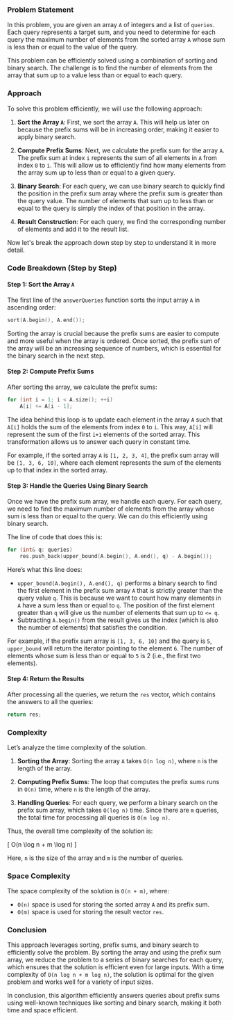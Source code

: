 ### Problem Statement

In this problem, you are given an array `A` of integers and a list of `queries`. Each query represents a target sum, and you need to determine for each query the maximum number of elements from the sorted array `A` whose sum is less than or equal to the value of the query.

This problem can be efficiently solved using a combination of sorting and binary search. The challenge is to find the number of elements from the array that sum up to a value less than or equal to each query.

### Approach

To solve this problem efficiently, we will use the following approach:

1. **Sort the Array `A`**: First, we sort the array `A`. This will help us later on because the prefix sums will be in increasing order, making it easier to apply binary search.

2. **Compute Prefix Sums**: Next, we calculate the prefix sum for the array `A`. The prefix sum at index `i` represents the sum of all elements in `A` from index `0` to `i`. This will allow us to efficiently find how many elements from the array sum up to less than or equal to a given query.

3. **Binary Search**: For each query, we can use binary search to quickly find the position in the prefix sum array where the prefix sum is greater than the query value. The number of elements that sum up to less than or equal to the query is simply the index of that position in the array.

4. **Result Construction**: For each query, we find the corresponding number of elements and add it to the result list.

Now let's break the approach down step by step to understand it in more detail.

### Code Breakdown (Step by Step)

#### Step 1: Sort the Array `A`
The first line of the `answerQueries` function sorts the input array `A` in ascending order:

```cpp
sort(A.begin(), A.end());
```

Sorting the array is crucial because the prefix sums are easier to compute and more useful when the array is ordered. Once sorted, the prefix sum of the array will be an increasing sequence of numbers, which is essential for the binary search in the next step.

#### Step 2: Compute Prefix Sums
After sorting the array, we calculate the prefix sums:

```cpp
for (int i = 1; i < A.size(); ++i)
    A[i] += A[i - 1];
```

The idea behind this loop is to update each element in the array `A` such that `A[i]` holds the sum of the elements from index `0` to `i`. This way, `A[i]` will represent the sum of the first `i+1` elements of the sorted array. This transformation allows us to answer each query in constant time.

For example, if the sorted array `A` is `[1, 2, 3, 4]`, the prefix sum array will be `[1, 3, 6, 10]`, where each element represents the sum of the elements up to that index in the sorted array.

#### Step 3: Handle the Queries Using Binary Search
Once we have the prefix sum array, we handle each query. For each query, we need to find the maximum number of elements from the array whose sum is less than or equal to the query. We can do this efficiently using binary search.

The line of code that does this is:

```cpp
for (int& q: queries)
    res.push_back(upper_bound(A.begin(), A.end(), q) - A.begin());
```

Here’s what this line does:
- `upper_bound(A.begin(), A.end(), q)` performs a binary search to find the first element in the prefix sum array `A` that is strictly greater than the query value `q`. This is because we want to count how many elements in `A` have a sum less than or equal to `q`. The position of the first element greater than `q` will give us the number of elements that sum up to `<= q`.
- Subtracting `A.begin()` from the result gives us the index (which is also the number of elements) that satisfies the condition.

For example, if the prefix sum array is `[1, 3, 6, 10]` and the query is `5`, `upper_bound` will return the iterator pointing to the element `6`. The number of elements whose sum is less than or equal to `5` is 2 (i.e., the first two elements).

#### Step 4: Return the Results
After processing all the queries, we return the `res` vector, which contains the answers to all the queries:

```cpp
return res;
```

### Complexity

Let’s analyze the time complexity of the solution.

1. **Sorting the Array**: Sorting the array `A` takes `O(n log n)`, where `n` is the length of the array.

2. **Computing Prefix Sums**: The loop that computes the prefix sums runs in `O(n)` time, where `n` is the length of the array.

3. **Handling Queries**: For each query, we perform a binary search on the prefix sum array, which takes `O(log n)` time. Since there are `m` queries, the total time for processing all queries is `O(m log n)`.

Thus, the overall time complexity of the solution is:

\[
O(n \log n + m \log n)
\]

Here, `n` is the size of the array and `m` is the number of queries.

### Space Complexity

The space complexity of the solution is `O(n + m)`, where:
- `O(n)` space is used for storing the sorted array `A` and its prefix sum.
- `O(m)` space is used for storing the result vector `res`.

### Conclusion

This approach leverages sorting, prefix sums, and binary search to efficiently solve the problem. By sorting the array and using the prefix sum array, we reduce the problem to a series of binary searches for each query, which ensures that the solution is efficient even for large inputs. With a time complexity of `O(n log n + m log n)`, the solution is optimal for the given problem and works well for a variety of input sizes.

In conclusion, this algorithm efficiently answers queries about prefix sums using well-known techniques like sorting and binary search, making it both time and space efficient.